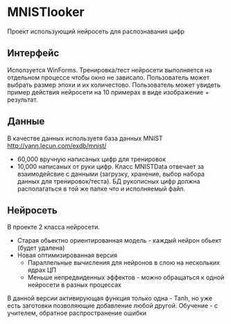 # MNISTlooker
Проект использующий нейросеть для распознавания цифр

## Интерфейс
Исползуется WinForms. Тренировка/тест нейросети выполняется на отдельном процессе чтобы окно не зависало. Пользователь может выбрать 
размер эпохи и их количестово. Пользователь может увидеть пример действия нейросети на 10 примерах в виде изображение + результат.

## Данные
В качестве данных используетя база данных MNIST http://yann.lecun.com/exdb/mnist/
  * 60,000 вручную написаных цифр для тренировок
  * 10,000 написаных от руки цифр. 
Класс MNISTData отвечает за взаимодейсвие с данными (загрузку, хранение, выбор набора данных для тренировок/теста). БД рукописных цифр 
должна располагаться в той же папке что и исполняемый файл.

## Нейросеть
В проекте 2 класса нейросети.
  * Старая обьектно ориентированная модель - каждый нейрон обьект (будет удалена)
  * Новая оптимизированная версия
    * Параллельные вычисления для нейронов в слою на нескольких ядрах ЦП
    * Меньше непредвиденных эффектов - можно обращаться к одной нейросети в разных процессах
    
В данной версии активирующая функция только одна - Tanh, но уже есть заготовки позволяющие добавление любой другой.
Обучение - с учителем, обратное распространение ошибки 

